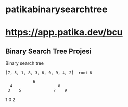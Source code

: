 # patikabinarysearchtree
# https://app.patika.dev/bcu

## Binary Search Tree Projesi


Binary search tree
        
    [7, 5, 1, 8, 3, 6, 0, 9, 4, 2]  root 6
    
                6
      4                    8
     3    5              7    9
   1
 0   2

